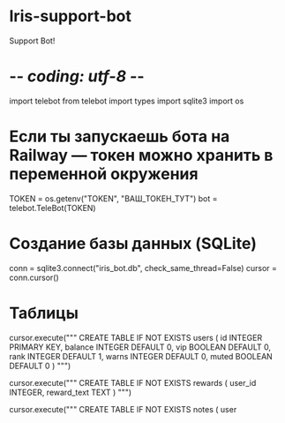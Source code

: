 # Iris-support-bot
Support Bot!
# -*- coding: utf-8 -*-
import telebot
from telebot import types
import sqlite3
import os

# Если ты запускаешь бота на Railway — токен можно хранить в переменной окружения
TOKEN = os.getenv("TOKEN", "ВАШ_ТОКЕН_ТУТ")
bot = telebot.TeleBot(TOKEN)

# Создание базы данных (SQLite)
conn = sqlite3.connect("iris_bot.db", check_same_thread=False)
cursor = conn.cursor()

# Таблицы
cursor.execute("""
CREATE TABLE IF NOT EXISTS users (
    id INTEGER PRIMARY KEY,
    balance INTEGER DEFAULT 0,
    vip BOOLEAN DEFAULT 0,
    rank INTEGER DEFAULT 1,
    warns INTEGER DEFAULT 0,
    muted BOOLEAN DEFAULT 0
)
""")

cursor.execute("""
CREATE TABLE IF NOT EXISTS rewards (
    user_id INTEGER,
    reward_text TEXT
)
""")

cursor.execute("""
CREATE TABLE IF NOT EXISTS notes (
    user